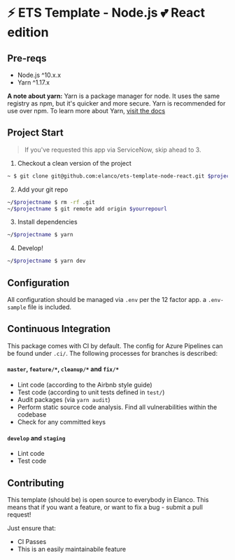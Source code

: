# ⚡️ ETS Template - Node.js 💕 React edition

## Pre-reqs
* Node.js ^10.x.x
* Yarn ^1.17.x

**A note about yarn:** Yarn is a package manager for node. It uses the same registry as npm, but it's quicker and more secure. Yarn is recommended for use over npm.
To learn more about Yarn, [visit the docs](https://yarnpkg.com/en/docs/install)

## Project Start
> If you've requested this app via ServiceNow, skip ahead to 3.

1. Checkout a clean version of the project
```zsh
~ $ git clone git@github.com:elanco/ets-template-node-react.git $projectname && cd $projectname
```
2. Add your git repo
```zsh
~/$projectname $ rm -rf .git
~/$projectname $ git remote add origin $yourrepourl
```
3. Install dependencies
```zsh
~/$projectname $ yarn
```
4. Develop!
```zsh
~/$projectname $ yarn dev
```

## Configuration
All configuration should be managed via `.env` per the 12 factor app. a `.env-sample` file is included.

## Continuous Integration
This package comes with CI by default. The config for Azure Pipelines can be found under `.ci/`. The following processes for branches is described:

#### `master`, `feature/*`, `cleanup/*` and `fix/*`
* Lint code (according to the Airbnb style guide)
* Test code (according to unit tests defined in `test/`)
* Audit packages (via `yarn audit`)
* Perform static source code analysis. Find all vulnerabilities within the codebase
* Check for any committed keys

#### `develop` and `staging`
* Lint code
* Test code

## Contributing

This template (should be) is open source to everybody in Elanco. This means that if you want a feature, or want to fix a bug - submit a pull request!

Just ensure that:
* CI Passes
* This is an easily maintainabile feature